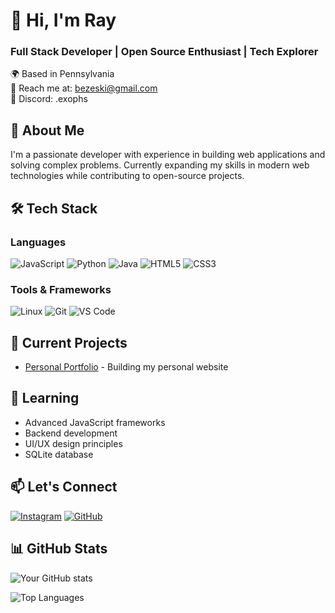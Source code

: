 # 👋 Hi, I'm Ray

### Full Stack Developer | Open Source Enthusiast | Tech Explorer

🌍 Based in Pennsylvania  
📧 Reach me at: bezeski@gmail.com  
💬 Discord: .exophs  

## 🚀 About Me

I'm a passionate developer with experience in building web applications and solving complex problems. Currently expanding my skills in modern web technologies while contributing to open-source projects.

## 🛠 Tech Stack

### Languages
![JavaScript](https://img.shields.io/badge/-JavaScript-F7DF1E?style=flat&logo=javascript&logoColor=black)
![Python](https://img.shields.io/badge/-Python-3776AB?style=flat&logo=python&logoColor=white)
![Java](https://img.shields.io/badge/-Java-007396?style=flat&logo=java&logoColor=white)
![HTML5](https://img.shields.io/badge/-HTML5-E34F26?style=flat&logo=html5&logoColor=white)
![CSS3](https://img.shields.io/badge/-CSS3-1572B6?style=flat&logo=css3&logoColor=white)

### Tools & Frameworks
![Linux](https://img.shields.io/badge/-Linux-FCC624?style=flat&logo=linux&logoColor=black)
![Git](https://img.shields.io/badge/-Git-F05032?style=flat&logo=git&logoColor=white)
![VS Code](https://img.shields.io/badge/-VS%20Code-007ACC?style=flat&logo=visual-studio-code&logoColor=white)

## 🔭 Current Projects

- [Personal Portfolio](https://exophs.space) - Building my personal website

## 🌱 Learning

- Advanced JavaScript frameworks
- Backend development
- UI/UX design principles
- SQLite database

## 📫 Let's Connect

[![Instagram](https://img.shields.io/badge/-Instagram-E4405F?style=flat&logo=instagram&logoColor=white)](https://instagram.com/exophorism)
[![GitHub](https://img.shields.io/badge/-GitHub-181717?style=flat&logo=github&logoColor=white)](https://github.com/exophs)

## 📊 GitHub Stats

![Your GitHub stats](https://github-readme-stats.vercel.app/api?username=exophs&show_icons=true&theme=radical)

![Top Languages](https://github-readme-stats.vercel.app/api/top-langs/?username=exophs&layout=compact&theme=radical)
